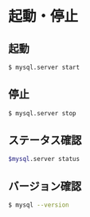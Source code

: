 # 起動・停止

## 起動

```bash
$ mysql.server start
```

## 停止

```bash
$ mysql.server stop
```

## ステータス確認

```bash
$mysql.server status
```

## バージョン確認

```bash
$ mysql --version
```